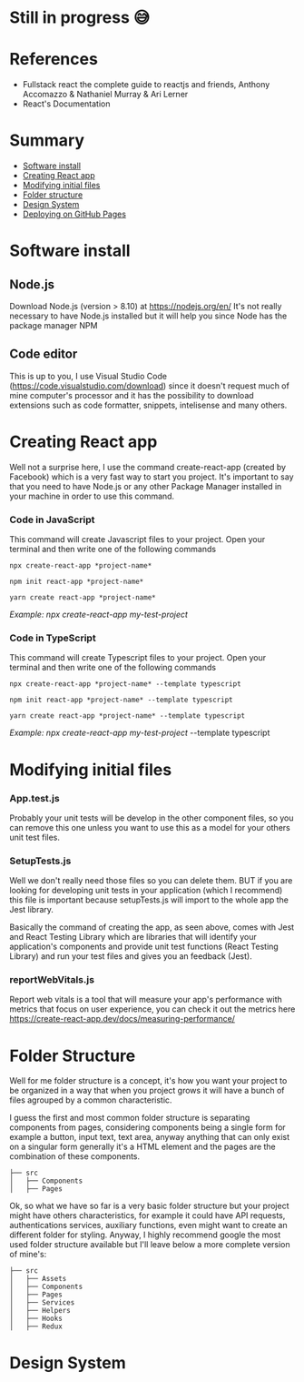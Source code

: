 # Still in progress :sweat_smile:	   

# References
- Fullstack react the complete guide to reactjs and friends, Anthony Accomazzo & Nathaniel Murray & Ari Lerner
- React's Documentation

# Summary
- [Software install](#software-install)
- [Creating React app](#creating-react-app)
- [Modifying initial files](#modifying-initial-files)
- [Folder structure](#folder-structure)
- [Design System](#design-system)
- [Deploying on GitHub Pages](#github-pages)

# Software install

## Node.js
  Download Node.js (version > 8.10) at https://nodejs.org/en/
  It's not really necessary to have Node.js installed but it will help you since Node has the package manager NPM

## Code editor
  This is up to you, I use Visual Studio Code (https://code.visualstudio.com/download) since it doesn't request much of mine computer's processor and it has the possibility to download extensions such as code formatter, snippets, intelisense and many others.

# Creating React app
  Well not a surprise here, I use the command create-react-app (created by Facebook) which is a very fast way to start you project. It's important to say that you need to have Node.js or any other Package Manager installed in your machine in order to use this command.
  
### Code in JavaScript
  This command will create Javascript files to your project. Open your terminal and then write one of the following commands 
```
npx create-react-app *project-name*
```
```
npm init react-app *project-name*
```
```
yarn create react-app *project-name*
```
*Example: npx create-react-app my-test-project*
  
### Code in TypeScript
  This command will create Typescript files to your project. Open your terminal and then write one of the following commands 
```
npx create-react-app *project-name* --template typescript
```
```
npm init react-app *project-name* --template typescript
```
```
yarn create react-app *project-name* --template typescript
```
*Example: npx create-react-app my-test-project* --template typescript

# Modifying initial files

### App.test.js
Probably your unit tests will be develop in the other component files, so you can remove this one unless you want to use this as a model for your others unit test files.

### SetupTests.js
Well we don't really need those files so you can delete them. BUT if you are looking for developing unit tests in your application (which I recommend) this file is important because setupTests.js will import to the whole app the Jest library.

Basically the command of creating the app, as seen above, comes with Jest and React Testing Library which are libraries that will identify your application's components and provide unit test functions (React Testing Library) and run your test files and gives you an feedback (Jest).

### reportWebVitals.js
Report web vitals is a tool that will measure your app's performance with metrics that focus on user experience, you can check it out the metrics here https://create-react-app.dev/docs/measuring-performance/

# Folder Structure
Well for me folder structure is a concept, it's how you want your project to be organized in a way that when you project grows it will have a bunch of files agrouped by a common characteristic.

I guess the first and most common folder structure is separating components from pages, considering components being a single form for example a button, input text, text area, anyway anything that can only exist on a singular form generally it's a HTML element and the pages are the combination of these components.

    ├── src
    │   ├── Components
    │   ├── Pages

Ok, so what we have so far is a very basic folder structure but your project might have others characteristics, for example it could have API requests, authentications services, auxiliary functions, even might want to create an different folder for styling. Anyway, I highly recommend google the most used folder structure available but I'll leave below a more complete version of mine's:

    ├── src
    │   ├── Assets
    │   ├── Components
    │   ├── Pages
    │   ├── Services
    │   ├── Helpers
    │   ├── Hooks
    │   ├── Redux

# Design System

